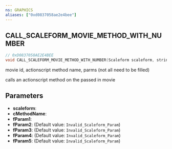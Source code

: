```yaml
---
ns: GRAPHICS
aliases: ["0xd0837058ae2e4bee"]
---
```

## CALL_SCALEFORM_MOVIE_METHOD_WITH_NUMBER

```c
// 0xD0837058AE2E4BEE
void CALL_SCALEFORM_MOVIE_METHOD_WITH_NUMBER(Scaleform scaleform, string cMethodName, float fParam1, float fParam2, float fParam3, float fParam4, float fParam5);
```

movie id, actionscript method name, parms (not all need to be filled)

calls an actionscript method on the passed in movie


## Parameters
* **scaleform**: 
* **cMethodName**: 
* **fParam1**: 
* **fParam2**: (Default value: `Invalid_Scaleform_Param`)
* **fParam3**: (Default value: `Invalid_Scaleform_Param`)
* **fParam4**: (Default value: `Invalid_Scaleform_Param`)
* **fParam5**: (Default value: `Invalid_Scaleform_Param`)
